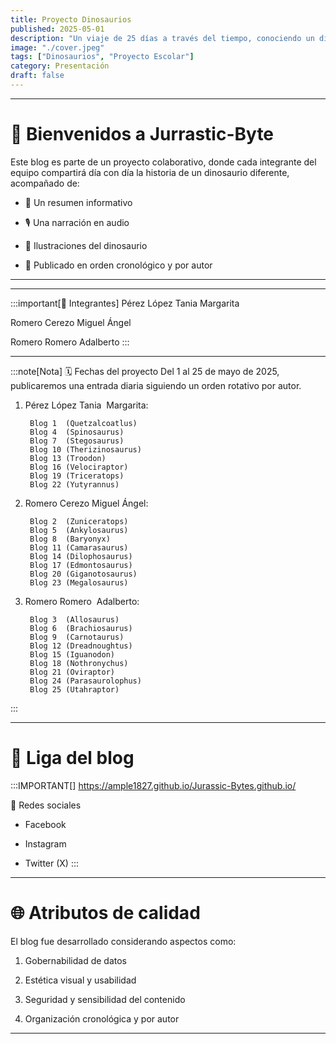 ```yaml
---
title: Proyecto Dinosaurios
published: 2025-05-01
description: "Un viaje de 25 días a través del tiempo, conociendo un dinosaurio nuevo cada día. Este blog es realizado por estudiantes apasionados por la ciencia y la historia natural."   
image: "./cover.jpeg"
tags: ["Dinosaurios", "Proyecto Escolar"]
category: Presentación
draft: false
---
```

---
# 🦕 Bienvenidos a Jurrastic-Byte
Este blog es parte de un proyecto colaborativo, donde cada integrante del equipo compartirá día con día la historia de un dinosaurio diferente, acompañado de:

- 📝 Un resumen informativo

- 🎙️ Una narración en audio

- 🎨 Ilustraciones del dinosaurio

- 📅 Publicado en orden cronológico y por autor
---
---
:::important[👥 Integrantes] 
Pérez López Tania Margarita

Romero Cerezo Miguel Ángel

Romero Romero Adalberto
:::

---
:::note[Nota]
🗓️ Fechas del proyecto
Del 1 al 25 de mayo de 2025, publicaremos una entrada diaria siguiendo un orden rotativo por autor.

1. Pérez López Tania 
    Margarita:

        Blog 1  (Quetzalcoatlus)
        Blog 4  (Spinosaurus)
        Blog 7  (Stegosaurus)
        Blog 10 (Therizinosaurus)
        Blog 13 (Troodon)
        Blog 16 (Velociraptor)
        Blog 19 (Triceratops)
        Blog 22 (Yutyrannus)
    
2. Romero Cerezo Miguel 
    Ángel:

        Blog 2  (Zuniceratops)
        Blog 5  (Ankylosaurus)
        Blog 8  (Baryonyx)
        Blog 11 (Camarasaurus)
        Blog 14 (Dilophosaurus)
        Blog 17 (Edmontosaurus)
        Blog 20 (Giganotosaurus)
        Blog 23 (Megalosaurus)

3. Romero Romero 
    Adalberto:

        Blog 3  (Allosaurus)
        Blog 6  (Brachiosaurus)
        Blog 9  (Carnotaurus)
        Blog 12 (Dreadnoughtus)
        Blog 15 (Iguanodon)
        Blog 18 (Nothronychus)
        Blog 21 (Oviraptor)
        Blog 24 (Parasaurolophus)
        Blog 25 (Utahraptor)

:::

---
# 🔗 Liga del blog
:::IMPORTANT[]
https://ample1827.github.io/Jurassic-Bytes.github.io/

🔗 Redes sociales

- Facebook

- Instagram

- Twitter (X)
:::

---

# 🌐 Atributos de calidad
El blog fue desarrollado considerando aspectos como:

1. Gobernabilidad de datos

2. Estética visual y usabilidad

3. Seguridad y sensibilidad del contenido

4. Organización cronológica y por autor

---